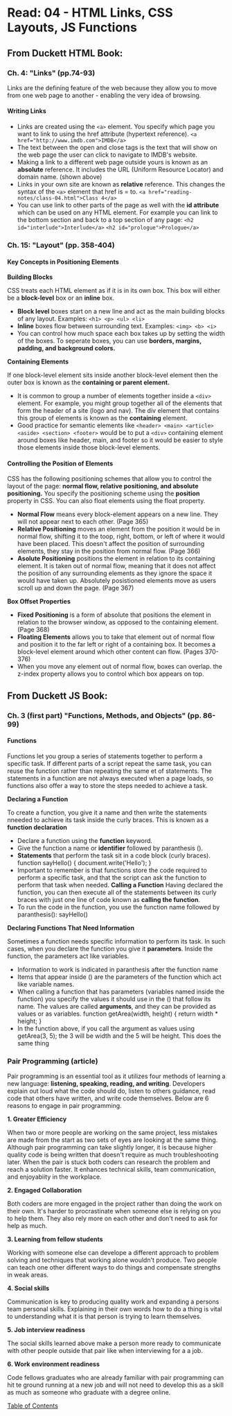 # Read: 04 - HTML Links, CSS Layouts, JS Functions

## From Duckett HTML Book:

### Ch. 4: "Links" (pp.74-93)

Links are the defining feature of the web because they allow you to move from one web page to another - enabling the very idea of browsing.

#### Writing Links

- Links are created using the ```<a>``` element. You specify which page you want to link to using the href attribute (hypertext reference). 
```<a href="http://www.imdb.com">IMDB</a>```
- The text between the open and close tags is the text that will show on the web page the user can click to navigate to IMDB's website.
- Making a link to a different web page outside yours is known as an **absolute** reference. It includes the URL (Uniform Resource Locator) and domain name. (shown above)
- Links in your own site are known as **relative** reference. This changes the syntax of the ```<a>``` element that href is = to. 
```<a href="reading-notes/class-04.html">Class 4</a>```
- You can use link to other parts of the page as well with the **id attribute** which can be used on any HTML element. For example you can link to the bottom section and back to a top section of any page:
```<h2 id="interlude">Interlude</a>```
```<h2 id="prologue">Prologue</a>```

### Ch. 15: "Layout" (pp. 358-404)

#### Key Concepts in Positioning Elements

**Building Blocks**

CSS treats each HTML element as if it is in its own box. This box will either be a **block-level** box or an **inline** box.
- **Block level** boxes start on a new line and act as the main building blocks of any layout. Examples: ```<h1> <p> <ul> <li>``` 
- **Inline** boxes flow between surrounding text. Examples: ```<img> <b> <i>```
- You can control how much space each box takes up by setting the width of the boxes. To seperate boxes, you can use **borders, margins, padding, and background colors.**

**Containing Elements**

If one block-level element sits inside another block-level element then the outer box is known as the **containing or parent element.**
- It is common to group a number of elements together inside a ```<div>``` element. For example, you might group together all of the elements that form the header of a site (logo and nav). The div element that contains this group of elements is known as the **containing** element. 
- Good practice for semantic elements like ```<header> <main> <article> <aside> <section> <footer>``` would be to put a ```<div>``` containing element around boxes like header, main, and footer so it would be easier to style those elements inside those block-level elements. 

#### Controlling the Position of Elements

CSS has the following positioning schemes that allow you to control the layout of the page: **normal flow, relative positioning, and absolute positioning.**
You specify the positioning scheme using the **position** property in CSS. You can also float elements using the float property. 

- **Normal Flow** means every block-element appears on a new line. They will not appear next to each other. (Page 365)
- **Relative Positioning** moves an element from the position it would be in normal flow, shifting it to the toop, right, bottom, or left of where it would have been placed. This doesn't affect the position of surrounding elements, they stay in the position from normal flow. (Page 366)
- **Asolute Positioning** positions the element in relation to its containing element. It is taken out of normal flow, meaning that it does not affect the position of any surrounding elements as they ignore the space it would have taken up. Absolutely posistioned elements move as users scroll up and down the page. (Page 367)

**Box Offset Properties**

- **Fixed Positioning** is a form of absolute that positions the element in relation to the browser window, as opposed to the containing element. (Page 368)
- **Floating Elements** allows you to take that element out of normal flow and position it to the far left or right of a containing box. It becomes a block-level element around which other content can flow. (Pages 370-376)
- When you move any element out of normal flow, boxes can overlap. the z-index property allows you to control which box appears on top. 

## From Duckett JS Book:

### Ch. 3 (first part) "Functions, Methods, and Objects" (pp. 86-99)

#### Functions

Functions let you group a series of statements together to perform a specific task. If different parts of a script repeat the same task, you can reuse the function rather than repeating the same et of statements. The statements in a function are not always executed when a page loads, so functions also offer a way to store the steps needed to achieve a task.

**Declaring a Function**

To create a function, you give it a name and then write the statements nneeded to achieve its task inside the curly braces. This is known as a **function declaration**
- Declare a function using the **function** keyword. 
- Give the function a name or **identifier** followed by paranthesis (). 
- **Statements** that perform the task sit in a code block (curly braces).
function sayHello() {
  document.write('Hello');
}
- Important to remember is that functions store the code required to perform a specific task, and that the script can ask the function to perform that task when needed. 
**Calling a Function**
Having declared the function, you can then execute all of the statements between its curly braces with just one line of code known as **calling the function**.
- To run the code in the function, you use the function name followed by paranthesis(): sayHello()

**Declaring Functions That Need Information**

Sometimes a function needs specific information to perform its task. In such cases, when you declare the function you give it **parameters**. Inside the function, the parameters act like variables. 
- Information to work is indicated in paranthesis after the function name
- Items that appear inside () are the parameters of the function which act like variable names. 
- When calling a function that has parameters (variables named inside the function) you specify the values it should use in the () that follow its name. The values are called **arguments**, and they can be provided as values or as variables. 
function getArea(width, height) {
  return width * height;
}
- In the function above, if you call the argument as values using getArea(3, 5); the 3 will be width and the 5 will be height. This does the same thing 

### Pair Programming (article)

Pair programming is an essential tool as it utilizes four methods of learning a new language: **listening, speaking, reading, and writing**.
Developers explain out loud what the code should do, listen to others guidance, read code that others have written, and write code themselves. Below are 6 reasons to engage in pair programming.

**1. Greater Efficiency**

When two or more people are working on the same project, less mistakes are made from the start as two sets of eyes are looking at the same thing. Although pair programming can take slightly longer, it is because higher quality code is being written that doesn't require as much troubleshooting later. When the pair is stuck both coders can research the problem and reach a solution faster. It enhances technical skills, team communication, and enjoyabiity in the workplace.

**2. Engaged Collaboration**

Both coders are more engaged in the project rather than doing the work on their own. It's harder to procrastinate when someone else is relying on you to help them. They also rely more on each other and don't need to ask for help as much.

**3. Learning from fellow students**

Working with someone else can develope a different approach to problem solving and techniques that working alone wouldn't produce. Two people can teach one other different ways to do things and compensate strengths in weak areas.

**4. Social skills**

Communication is key to producing quality work and expanding a persons team personal skills. Explaining in their own words how to do a thing is vital to understanding what it is that person is trying to learn themselves.

**5. Job interview readiness**

The social skills learned above make a person more ready to communicate with other people outside that pair like when interviewing for a a job.

**6. Work environment readiness**

Code fellows graduates who are already familiar with pair programming can hit te ground running at a new job and will not need to develop this as a skill as much as someone who graduate with a degree online.

[Table of Contents](README.md)